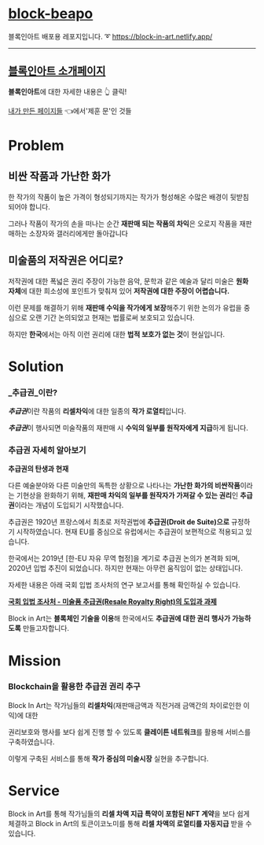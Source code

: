 # [block-beapo](https://block-in-art.netlify.app/)

블록인아트 배포용 레포지입니다.
➰ https://block-in-art.netlify.app/

---

## [블록인아트 소개페이지](https://underdogrev.notion.site/d92c44ebc5834383a3be65315850419a)

**블록인아트**에 대한 자세한 내용은 👆 클릭!  

[내가 만든 페이지들](https://underdogrev.notion.site/04372f6f88044faa9fc369c30ba028a7?v=e5e877eede7947d89812193b7ec97fa8) 👈에서'제훈 문'인 것들

# Problem
## 비싼 작품과 가난한 화가

한 작가의 작품이 높은 가격이 형성되기까지는 작가가 형성해온 수많은 배경이 뒷받침 되어야 합니다. 

그러나 작품이 작가의 손을 떠나는 순간 **재판매 되는 작품의 차익**은 오로지 작품을 재판매하는 소장자와 갤러리에게만 돌아갑니다

## 미술품의 저작권은 어디로?

저작권에 대한 폭넓은 권리 주장이 가능한 음악, 문학과 같은 예술과 달리 미술은 **원화 자체**에 대한 희소성에 포인트가 맞춰져 있어 **저작권에 대한 주장이 어렵습니다.**

이런 문제를 해결하기 위해 **재판매 수익을 작가에게 보장**해주기 위한 논의가 유럽을 중심으로 오랜 기간 논의되었고 현재는 법률로써 보호되고 있습니다.

하지만 **한국**에서는 아직 이런 권리에 대한 **법적 보호가 없는 것**이 현실입니다.

# Solution



### _추급권_이란?

***추급권***이란 작품의 **리셀차익**에 대한 일종의 **작가 로열티**입니다.

***추급권***이 행사되면 미술작품의 재판매 시 **수익의 일부를 원작자에게 지급**하게 됩니다.

### **추급권 자세히 알아보기**

**추급권의 탄생과 현재**

다른 예술분야와 다른 미술만의 독특한 상황으로 나타나는 **가난한 화가의 비싼작품**이라는 기현상을 완화하기 위해, **재판매 차익의 일부를 원작자가 가져갈 수 있는 권리**인 **추급권**이라는 개념이 도입되기 시작했습니다.

추급권은 1920년 프랑스에서 최초로 저작권법에 **추급권(Droit de Suite)으로**  규정하기 시작하였습니다. 현재 EU를 중심으로 유럽에서는 추급권이 보편적으로 적용되고 있습니다.

한국에서는 2019년 [한-EU 자유 무역 협정]을 계기로 추급권 논의가 본격화 되며, 2020년 입법 추진이 되었습니다. 하지만 현재는 아무런 움직임이 없는 상태입니다.

자세한 내용은 아래 국회 입법 조사처의 연구 보고서를 통해 확인하실 수 있습니다.



[**국회 입법 조사처 - 미술품 추급권(Resale Royalty Right)의 도입과 과제**](http://drm.nars.go.kr:7003/sd/imageviewer?doc_id=1MvzSFDLD82&DocId=1MvzSFDLD82&documentId=&DOCUMENTID=&DOCUMENTID=&EdmUserId=datauser&ViewerYn=Y&type=S&fileName=KE5BUlPtmITslYjrtoTshJ0gODHtmLgtMjAxOTExMjEp66%2B47Iig7ZKIIOy2lOq4ieq2jChSZXNhbGUgUm95YWx0eSBSaWdodCnsnZgg64%2BE7J6F6rO8IOqzvOygnC5wZGY%3D)

Block in Art는 **블록체인 기술을 이용**해 한국에서도 **추급권에 대한 권리 행사가 가능하도록** 만들고자합니다.


# **Mission**

### Blockchain을 활용한 추급권 권리 추구

Block In Art는 작가님들의 **리셀차익**(재판매금액과 직전거래 금액간의 차이로인한 이익)에 대한

권리보호와 행사를 보다 쉽게 진행 할 수 있도록 **클레이튼 네트워크**를 활용해 서비스를 구축하였습니다.

이렇게 구축된 서비스를 통해  **작가 중심의 미술시장** 실현을 추구합니다.

# Service


Block in Art를 통해 작가님들의 **리셀 차액 지급 특약이 포함된 NFT 계약**을 보다 쉽게 체결하고 Block in Art의 토큰이코노미를 통해 **리셀 차액의 로열티를 자동지급** 받을 수 있습니다.
